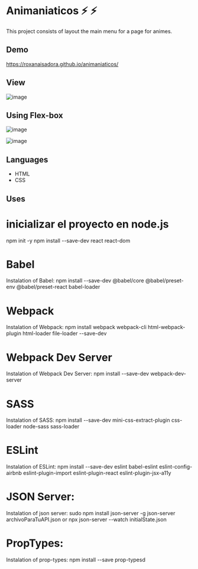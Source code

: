 # Animaniaticos :zap: :zap:

This project consists of layout the main menu for a page for animes.

## Demo

https://roxanaisadora.github.io/animaniaticos/

## View 

![image](https://user-images.githubusercontent.com/58452664/90177165-c38b0e00-dd6f-11ea-974a-6b7c06419432.png)

## Using Flex-box

![image](https://user-images.githubusercontent.com/58452664/90177231-dd2c5580-dd6f-11ea-9468-b524854f882b.png)


![image](https://user-images.githubusercontent.com/58452664/90177268-ecab9e80-dd6f-11ea-9525-30cd916b6418.png)

## Languages

* HTML 
* CSS

## Uses
# inicializar el proyecto en node.js

npm init -y
npm install --save-dev react react-dom

# Babel

Instalation of Babel:
npm install --save-dev @babel/core @babel/preset-env @babel/preset-react babel-loader

# Webpack

Instalation of Webpack: 
npm install webpack webpack-cli html-webpack-plugin html-loader file-loader --save-dev

# Webpack Dev Server

Instalation of Webpack Dev Server:
npm install --save-dev webpack-dev-server

# SASS

Instalation of SASS:
npm install --save-dev mini-css-extract-plugin css-loader node-sass sass-loader

# ESLint

Instalation of ESLint:
npm install --save-dev eslint babel-eslint eslint-config-airbnb eslint-plugin-import eslint-plugin-react eslint-plugin-jsx-a11y

# JSON Server:
Instalation of json server:
sudo npm install json-server -g
json-server archivoParaTuAPI.json 
or
npx json-server --watch initialState.json

# PropTypes:
Instalation of prop-types:
npm install --save prop-typesd
